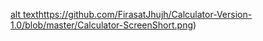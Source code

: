 [alt text](https://github.com/FirasatJhujh/Calculator-Version-1.0/blob/master/Calculator-ScreenShort.png)https://github.com/FirasatJhujh/Calculator-Version-1.0/blob/master/Calculator-ScreenShort.png)
